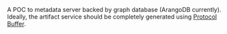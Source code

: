 A POC to metadata server backed by graph database (ArangoDB currently). Ideally, the artifact service should be completely generated using [Protocol Buffer](https://developers.google.com/protocol-buffers).